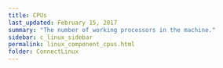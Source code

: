 ```yaml
---
title: CPUs
last_updated: February 15, 2017
summary: "The number of working processors in the machine."
sidebar: c_linux_sidebar
permalink: linux_component_cpus.html
folder: ConnectLinux
---
```

